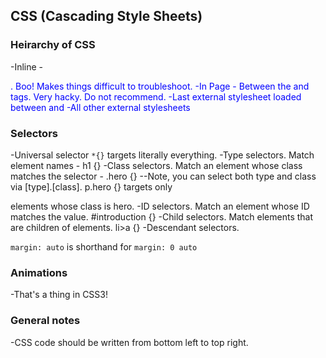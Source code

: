 ## CSS (Cascading Style Sheets)

### Heirarchy of CSS
-Inline - <p style= "color:blue;">. Boo! Makes things difficult to troubleshoot.
-In Page - Between the <head> and </head> tags. Very hacky. Do not recommend.
-Last external stylesheet loaded between <head> and </head>
-All other external stylesheets

### Selectors
-Universal selector `*{}` targets literally everything.
-Type selectors. Match element names - h1 {} 
-Class selectors. Match an element whose class matches the selector - .hero {}
--Note, you can select both type and class via [type].[class]. p.hero {} targets only <p> elements whose class is hero.
-ID selectors. Match an element whose ID matches the value. #introduction {}
-Child selectors. Match elements that are children of elements. li>a {}
-Descendant selectors.

`margin: auto` is shorthand for `margin: 0 auto`

### Animations
-That's a thing in CSS3!

### General notes
-CSS code should be written from bottom left to top right.